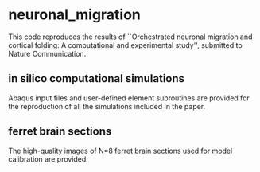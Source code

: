 # neuronal_migration

This code reproduces the results of ``Orchestrated neuronal migration and cortical folding: A computational and experimental study'', submitted to Nature Communication.

## in silico computational simulations

Abaqus input files and user-defined element subroutines are provided for the reproduction of all the simulations included in the paper. 

## ferret brain sections 

The high-quality images of N=8 ferret brain sections used for model calibration are provided.
